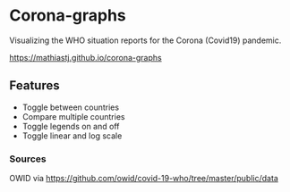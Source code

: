 # Corona-graphs

Visualizing the WHO situation reports for the Corona (Covid19) pandemic.

https://mathiastj.github.io/corona-graphs

## Features

- Toggle between countries
- Compare multiple countries
- Toggle legends on and off
- Toggle linear and log scale

### Sources

OWID via https://github.com/owid/covid-19-who/tree/master/public/data